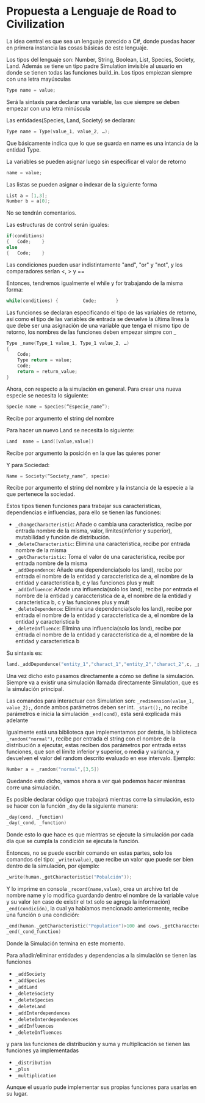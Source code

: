 # Propuesta a Lenguaje de Road to Civilization

La idea central es que sea un lenguaje parecido a C#, donde puedas hacer en primera instancia las cosas básicas de este lenguaje.

Los tipos del lenguaje son: Number, String, Boolean, List, Species, Society, Land. Además se tiene un tipo padre Simulation invisible al usuario en donde se tienen todas las funciones build_in. Los tipos empiezan siempre con una letra mayúsculas

``` c
Type name = value;
```
Será la sintaxis para declarar una variable, las que siempre se deben empezar con una letra minúscula

Las entidades(Species, Land, Society) se declaran: 
``` c
Type name = Type(value_1, value_2, …);
```
Que básicamente indica que lo que se guarda en name es una intancia de la entidad Type.

La variables se pueden asignar luego sin especificar el valor de retorno
``` c
name = value;
```

Las listas se pueden asignar o indexar de la siguiente forma
```c
List a = [1,3];
Number b = a[0];
```

No se tendrán comentarios.

Las estructuras de control serán iguales:
``` c
if(conditions)
{	Code;    }
else
{	Code;    }
```

Las condiciones pueden usar indistintamente "and", "or" y "not", y los comparadores serían <, > y ==

Entonces, tendremos igualmente el while y for trabajando de la misma forma:
``` c
while(conditions) {         Code;       }
```

Las funciones se declaran especificando el tipo de las variables de retorno, así como el tipo de las variables de entrada se devuelve la última línea la que debe ser una asignación de una variable que tenga el mismo tipo de retorno, los nombres de las funciones deben empezar simpre con _
``` c
Type _name(Type_1 value_1, Type_1 value_2, …)
{
	Code;
	Type return = value;
	Code;
	return = return_value;
}
```

Ahora, con respecto a la simulación en general.
Para crear una nueva especie se necesita lo siguiente:
``` c
Specie name = Species(“Especie_name”);
``` 
Recibe por argumento el string del nombre

Para hacer un nuevo Land se necesita lo siguiente:
``` c
Land  name = Land([value,value])
```
Recibe por argumento la posición en la que las quieres poner

Y para Sociedad:
``` c
Name = Society(“Society_name”, specie)
```
Recibe por argumento el string del nombre y la instancia de la especie a la que pertenece la sociedad.

Estos tipos tienen funciones para trabajar sus caracteristicas, dependencias e influencias, para ello se tienen las funciones:
* ``_changeCharacteristic``: Añade o cambia una caracteristica, recibe por entrada nombre de la misma, valor, límites(inferior y superior), mutabilidad y función de distribución.
* ``_deleteCharacteristic``: Elimina una caracteristica, recibe por entrada nombre de la misma
* ``_getCharacteristic``: Toma el valor de una caracteristica, recibe por entrada nombre de la misma
* ``_addDependence``: Añade una dependencia(solo los land), recibe por entrada el nombre de la entidad y caraccteristica de a, el nombre de la entidad y caracteristica b, c y las funciones plus y mult
* ``_addInfluence``: Añade una influencia(solo los land), recibe por entrada el nombre de la entidad y caraccteristica de a, el nombre de la entidad y caracteristica b, c y las funciones plus y mult
* ``_deleteDependence``: Elimina una dependencia(solo los land), recibe por entrada el nombre de la entidad y caraccteristica de a, el nombre de la entidad y caracteristica b
* ``_deleteInfluence``: Elimina una influencia(solo los land), recibe por entrada el nombre de la entidad y caraccteristica de a, el nombre de la entidad y caracteristica b

Su sintaxis es:
``` c
land._addDependence("entity_1","charact_1","entity_2","charact_2",c, _plus, _mult);
```

Una vez dicho esto pasamos directamente a cómo se define la simulación.
Siempre va a existir una simulación llamada directamente Simulation, que es la simulación principal.

Las comandos para interactuar con Simulation son:
``_redimension(value_1, value_2);``, donde ambos parámetros deben ser int.
``_start();``, no recibe parámetros e inicia la simulación
``_end(cond)``, esta será explicada más adelante

Igualmente está una biblioteca que implementamos por detrás, la biblioteca ``_random("normal")``, recibe por entrada el string con el nombre de la distribución a ejecutar, estas reciben dos parámetros por entrada estas funciones, que son el límite inferior y superior, o media y variancia, y devuelven el valor del random descrito evaluado en ese intervalo.
Ejemplo:
``` c
Number a = _random("normal",[3,5])
```


Quedando esto dicho, vamos ahora a ver qué podemos hacer mientras corre una simulación.

Es posible declarar código que trabajará mientras corre la simulación, esto se hacer con la función ``_day`` de la siguiente manera:
``` c
_day(cond, _function)
_day(_cond, _function)
```
Donde esto lo que hace es que mientras se ejecute la simulación por cada día que se cumpla la condición se ejecuta la función.

Entonces, no se puede escribir comando en estas partes, solo los comandos del tipo:
``_write(value)``, que recibe un valor que puede ser bien dentro de la simulación, por ejemplo:
``` c
_write(human._getCharacteristic("Pobalción"));
```
Y lo imprime en consola
``_record(name,value)``, crea un archivo txt de nombre name y lo modifica guardando dentro el nombre de la variable value y su valor (en caso de existir el txt solo se agrega la información)
``_end(condición)``, la cual ya habíamos mencionado anteriormente, recibe una función o una condición:
``` c
_end(human._getCharacteristic("Population")>100 and cows._getCharaccteristic("Population")>50)
_end(_cond_function)
```
Donde la Simulación termina en este momento.

Para añadir/eliminar entidades y dependencias a la simulación se tienen las funciones
* ``_addSociety``
* ``_addSpecies``
* ``_addLand``
* ``_deleteSociety``
* ``_deleteSpecies``
* ``_deleteLand``
* ``_addInterdependences``
* ``_deleteInterdependences``
* ``_addInfluences``
* ``_deleteInfluences``

y para las funciones de distribución y suma y multiplicación se tienen las funciones ya implementadas
* ``_distribution``
* ``_plus``
* ``_multiplication``

Aunque el usuario pude implementar sus propias funciones para usarlas en su lugar.